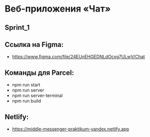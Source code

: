 # Веб-приложения «Чат»

## Sprint_1

## Ссылка на Figma:
- https://www.figma.com/file/24EUnEHGEDNLdOcxg7ULwV/Chat

## Команды для Parcel:
- npm run start
- npm run server
- npm run server-terminal
- npm run build

## Netlify: 
- https://middle-messenger-praktikum-yandex.netlify.app
